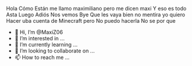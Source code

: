 






























Hola
Cómo
Están me llamo maximiliano pero me dicen maxi
Y eso es todo
Asta 
Luego
Adiós
Nos vemos
Bye
Que les vaya bien no mentira yo quiero
Hacer uba cuenta de Minecraft pero
No puedo hacerla 
No se por que 
- 👋 Hi, I’m @MaxiZ06
- 👀 I’m interested in ...
- 🌱 I’m currently learning ...
- 💞️ I’m looking to collaborate on ...
- 📫 How to reach me ...

<!---
MaxiZ06/MaxiZ06 is a ✨ special ✨ repository because its `README.md` (this file) appears on your GitHub profile.
You can click the Preview link to take a look at your changes.
--->
